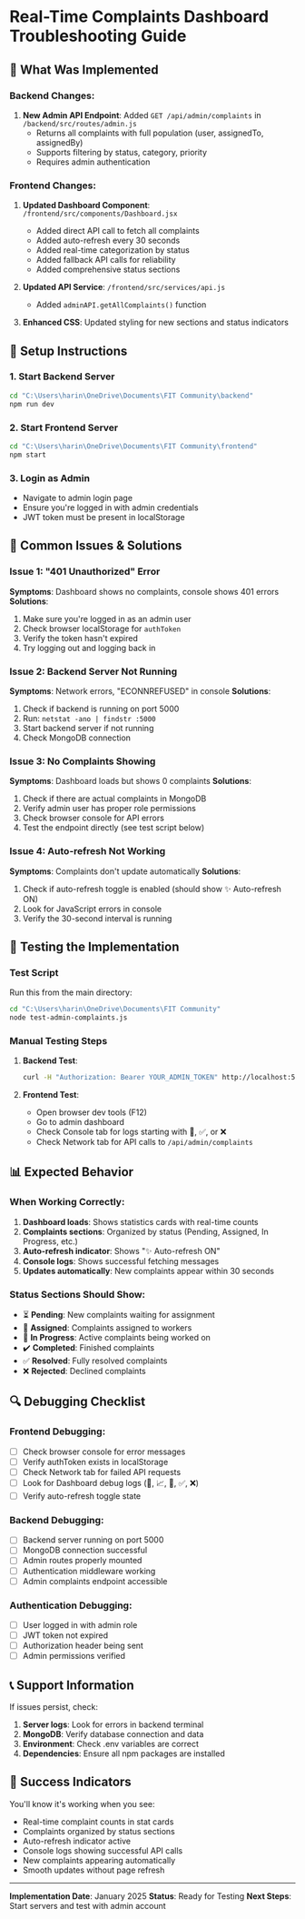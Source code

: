 # Real-Time Complaints Dashboard Troubleshooting Guide

## 🎯 **What Was Implemented**

### Backend Changes:
1. **New Admin API Endpoint**: Added `GET /api/admin/complaints` in `/backend/src/routes/admin.js`
   - Returns all complaints with full population (user, assignedTo, assignedBy)
   - Supports filtering by status, category, priority
   - Requires admin authentication

### Frontend Changes:
1. **Updated Dashboard Component**: `/frontend/src/components/Dashboard.jsx`
   - Added direct API call to fetch all complaints
   - Added auto-refresh every 30 seconds
   - Added real-time categorization by status
   - Added fallback API calls for reliability
   - Added comprehensive status sections

2. **Updated API Service**: `/frontend/src/services/api.js`
   - Added `adminAPI.getAllComplaints()` function

3. **Enhanced CSS**: Updated styling for new sections and status indicators

## 🔧 **Setup Instructions**

### 1. Start Backend Server
```bash
cd "C:\Users\harin\OneDrive\Documents\FIT Community\backend"
npm run dev
```

### 2. Start Frontend Server
```bash
cd "C:\Users\harin\OneDrive\Documents\FIT Community\frontend"
npm start
```

### 3. Login as Admin
- Navigate to admin login page
- Ensure you're logged in with admin credentials
- JWT token must be present in localStorage

## 🐛 **Common Issues & Solutions**

### Issue 1: "401 Unauthorized" Error
**Symptoms**: Dashboard shows no complaints, console shows 401 errors
**Solutions**:
1. Make sure you're logged in as an admin user
2. Check browser localStorage for `authToken`
3. Verify the token hasn't expired
4. Try logging out and logging back in

### Issue 2: Backend Server Not Running
**Symptoms**: Network errors, "ECONNREFUSED" in console
**Solutions**:
1. Check if backend is running on port 5000
2. Run: `netstat -ano | findstr :5000`
3. Start backend server if not running
4. Check MongoDB connection

### Issue 3: No Complaints Showing
**Symptoms**: Dashboard loads but shows 0 complaints
**Solutions**:
1. Check if there are actual complaints in MongoDB
2. Verify admin user has proper role permissions
3. Check browser console for API errors
4. Test the endpoint directly (see test script below)

### Issue 4: Auto-refresh Not Working
**Symptoms**: Complaints don't update automatically
**Solutions**:
1. Check if auto-refresh toggle is enabled (should show ✨ Auto-refresh ON)
2. Look for JavaScript errors in console
3. Verify the 30-second interval is running

## 🧪 **Testing the Implementation**

### Test Script
Run this from the main directory:
```bash
cd "C:\Users\harin\OneDrive\Documents\FIT Community"
node test-admin-complaints.js
```

### Manual Testing Steps
1. **Backend Test**:
   ```bash
   curl -H "Authorization: Bearer YOUR_ADMIN_TOKEN" http://localhost:5000/api/admin/complaints
   ```

2. **Frontend Test**:
   - Open browser dev tools (F12)
   - Go to admin dashboard
   - Check Console tab for logs starting with 🔄, ✅, or ❌
   - Check Network tab for API calls to `/api/admin/complaints`

## 📊 **Expected Behavior**

### When Working Correctly:
1. **Dashboard loads**: Shows statistics cards with real-time counts
2. **Complaints sections**: Organized by status (Pending, Assigned, In Progress, etc.)
3. **Auto-refresh indicator**: Shows "✨ Auto-refresh ON"
4. **Console logs**: Shows successful fetching messages
5. **Updates automatically**: New complaints appear within 30 seconds

### Status Sections Should Show:
- ⏳ **Pending**: New complaints waiting for assignment
- 📄 **Assigned**: Complaints assigned to workers
- 🔄 **In Progress**: Active complaints being worked on
- ✔️ **Completed**: Finished complaints
- ✅ **Resolved**: Fully resolved complaints  
- ❌ **Rejected**: Declined complaints

## 🔍 **Debugging Checklist**

### Frontend Debugging:
- [ ] Check browser console for error messages
- [ ] Verify authToken exists in localStorage
- [ ] Check Network tab for failed API requests
- [ ] Look for Dashboard debug logs (🚀, 📈, 🔄, ✅, ❌)
- [ ] Verify auto-refresh toggle state

### Backend Debugging:
- [ ] Backend server running on port 5000
- [ ] MongoDB connection successful
- [ ] Admin routes properly mounted
- [ ] Authentication middleware working
- [ ] Admin complaints endpoint accessible

### Authentication Debugging:
- [ ] User logged in with admin role
- [ ] JWT token not expired
- [ ] Authorization header being sent
- [ ] Admin permissions verified

## 📞 **Support Information**

If issues persist, check:
1. **Server logs**: Look for errors in backend terminal
2. **MongoDB**: Verify database connection and data
3. **Environment**: Check .env variables are correct
4. **Dependencies**: Ensure all npm packages are installed

## 🎉 **Success Indicators**

You'll know it's working when you see:
- Real-time complaint counts in stat cards
- Complaints organized by status sections
- Auto-refresh indicator active
- Console logs showing successful API calls
- New complaints appearing automatically
- Smooth updates without page refresh

---

**Implementation Date**: January 2025
**Status**: Ready for Testing
**Next Steps**: Start servers and test with admin account